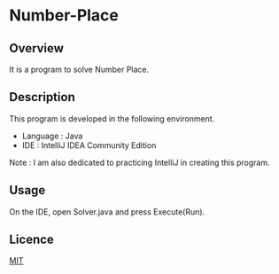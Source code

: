 Number-Place
====
## Overview
It is a program to solve Number Place.

## Description
This program is developed in the following environment.
+ Language : Java
+ IDE : IntelliJ IDEA Community Edition

Note : I am also dedicated to practicing IntelliJ in creating this program.

## Usage
On the IDE, open Solver.java and press Execute(Run).

## Licence
[MIT](https://github.com/tcnksm/tool/blob/master/LICENCE)